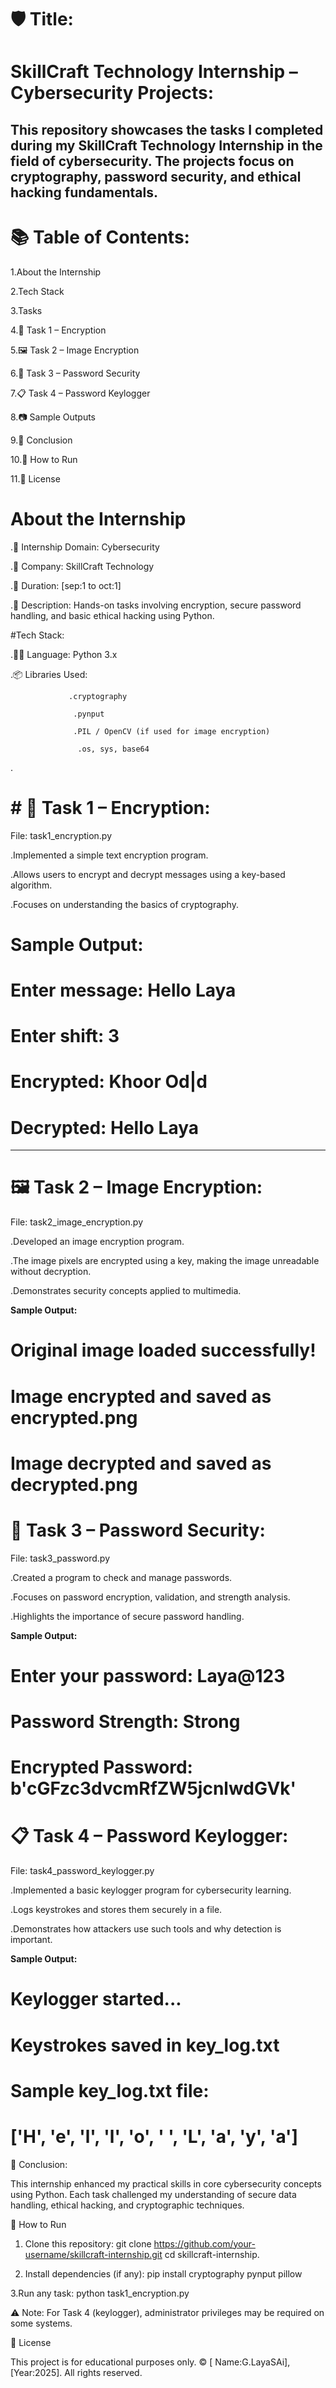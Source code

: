 # 🛡️ Title:

# SkillCraft Technology Internship – Cybersecurity Projects:

This repository showcases the tasks I completed during my SkillCraft Technology Internship in the field of cybersecurity. The projects focus on cryptography, password security, and ethical hacking fundamentals.
---

# 📚 Table of Contents:

1.About the Internship

2.Tech Stack

3.Tasks

4.🔐 Task 1 – Encryption

5.🖼️ Task 2 – Image Encryption

6.🔑 Task 3 – Password Security

7.📋 Task 4 – Password Keylogger

8.📷 Sample Outputs

9.📌 Conclusion

10.🚀 How to Run

11.📝 License

# About the Internship

.💼 Internship Domain: Cybersecurity

.🏢 Company: SkillCraft Technology

.📅 Duration: [sep:1 to oct:1]

.📌 Description: Hands-on tasks involving encryption, secure password handling, and basic ethical hacking using Python.

#Tech Stack:

.👨‍💻 Language: Python 3.x

.📦 Libraries Used:

                 .cryptography

                  .pynput

                  .PIL / OpenCV (if used for image encryption)

                   .os, sys, base64

.

# # 🔐 Task 1 – Encryption:

File: task1_encryption.py

.Implemented a simple text encryption program.

.Allows users to encrypt and decrypt messages using a key-based algorithm.

.Focuses on understanding the basics of cryptography.

# Sample Output:

# Enter message: Hello Laya
# Enter shift: 3
# Encrypted: Khoor Od|d
# Decrypted: Hello Laya
---

# 🖼️ Task 2 – Image Encryption:

File: task2_image_encryption.py

.Developed an image encryption program.

.The image pixels are encrypted using a key, making the image unreadable without decryption.

.Demonstrates security concepts applied to multimedia.

**Sample Output:**

# Original image loaded successfully!
# Image encrypted and saved as encrypted.png
# Image decrypted and saved as decrypted.png

# 🔑 Task 3 – Password Security:

File: task3_password.py

.Created a program to check and manage passwords.

.Focuses on password encryption, validation, and strength analysis.

.Highlights the importance of secure password handling.

**Sample Output:**

# Enter your password: Laya@123
# Password Strength: Strong
# Encrypted Password: b'cGFzc3dvcmRfZW5jcnlwdGVk'


# 📋 Task 4 – Password Keylogger:

File: task4_password_keylogger.py

.Implemented a basic keylogger program for cybersecurity learning.

.Logs keystrokes and stores them securely in a file.

.Demonstrates how attackers use such tools and why detection is important.

**Sample Output:**

# Keylogger started...
# Keystrokes saved in key_log.txt

# Sample key_log.txt file:

# ['H', 'e', 'l', 'l', 'o', ' ', 'L', 'a', 'y', 'a']

📌 Conclusion:

This internship enhanced my practical skills in core cybersecurity concepts using Python. Each task challenged my understanding of secure data handling, ethical hacking, and cryptographic techniques.

🚀 How to Run

1. Clone this repository:
   git clone https://github.com/your-username/skillcraft-internship.git
   cd skillcraft-internship.
   
3. Install dependencies (if any):
   pip install cryptography pynput pillow
   
3.Run any task:
python task1_encryption.py

⚠️ Note: For Task 4 (keylogger), administrator privileges may be required on some systems.

📝 License

This project is for educational purposes only.
© [ Name:G.LayaSAi], [Year:2025]. All rights reserved.























